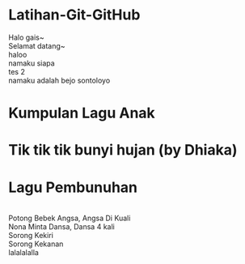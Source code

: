 # Latihan-Git-GitHub

Halo gais~
<br>Selamat datang~
<br>haloo
<br>namaku siapa
<br> tes 2
<br> namaku adalah bejo sontoloyo

# Kumpulan Lagu Anak

# Tik tik tik bunyi hujan (by Dhiaka)

# Lagu Pembunuhan
<br>Potong Bebek Angsa, Angsa Di Kuali
<br>Nona Minta Dansa, Dansa 4 kali
<br>Sorong Kekiri
<br>Sorong Kekanan
<br>lalalalalla